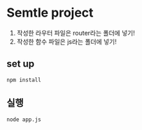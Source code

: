 # Semtle project

1. 작성한 라우터 파일은 router라는 폴더에 넣기!
2. 작성한 함수 파일은 js라는 폴더에 넣기!

## set up
```
npm install
```

## 실행
```
node app.js
```
